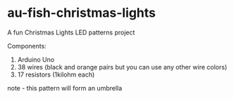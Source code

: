 # au-fish-christmas-lights
A fun Christmas Lights LED patterns project

Components:

1. Arduino Uno
2. 38 wires (black and orange pairs but you can use any other wire colors) 
3. 17 resistors (1kilohm each)

note - this pattern will form an umbrella 

